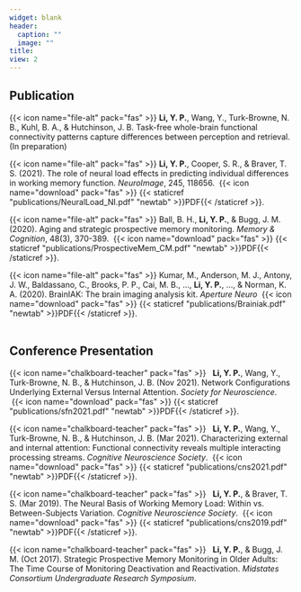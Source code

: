 ```yaml
---
widget: blank
header:
  caption: ""
  image: ""
title: 
view: 2
---
```



## Publication

{{< icon name="file-alt" pack="fas" >}}   __Li, Y. P.__, Wang, Y., Turk-Browne, N. B., Kuhl, B. A., & Hutchinson, J. B. Task-free whole-brain functional connectivity patterns capture differences between perception and retrieval. (In preparation)

{{< icon name="file-alt" pack="fas" >}}   __Li, Y. P.__, Cooper, S. R., & Braver, T. S. (2021). The role of neural load effects in predicting individual differences in working memory function. *NeuroImage*, 245, 118656. &nbsp;{{< icon name="download" pack="fas" >}} {{< staticref "publications/NeuralLoad_NI.pdf" "newtab" >}}PDF{{< /staticref >}}. 

{{< icon name="file-alt" pack="fas" >}}   Ball, B. H., __Li, Y. P.__, & Bugg, J. M. (2020). Aging and strategic prospective memory monitoring. *Memory & Cognition*, 48(3), 370-389. &nbsp;{{< icon name="download" pack="fas" >}} {{< staticref "publications/ProspectiveMem_CM.pdf" "newtab" >}}PDF{{< /staticref >}}. 

{{< icon name="file-alt" pack="fas" >}}   Kumar, M., Anderson, M. J., Antony, J. W., Baldassano, C., Brooks, P. P., Cai, M. B., ..., __Li, Y. P.__, ..., & Norman, K. A. (2020). BrainIAK: The brain imaging analysis kit. *Aperture Neuro* &nbsp;{{< icon name="download" pack="fas" >}} {{< staticref "publications/Brainiak.pdf" "newtab" >}}PDF{{< /staticref >}}. 
<br/><br/>

## Conference Presentation

{{< icon name="chalkboard-teacher" pack="fas" >}}  &nbsp; __Li, Y. P.__, Wang, Y., Turk-Browne, N. B., & Hutchinson, J. B. (Nov 2021). Network Configurations Underlying External Versus Internal Attention. *Society for Neuroscience*. &nbsp;{{< icon name="download" pack="fas" >}} {{< staticref "publications/sfn2021.pdf" "newtab" >}}PDF{{< /staticref >}}.

{{< icon name="chalkboard-teacher" pack="fas" >}}  &nbsp; __Li, Y. P.__, Wang, Y., Turk-Browne, N. B., & Hutchinson, J. B. (Mar 2021). Characterizing external and internal attention: Functional connectivity reveals multiple interacting processing streams. *Cognitive Neuroscience Society*. &nbsp;{{< icon name="download" pack="fas" >}} {{< staticref "publications/cns2021.pdf" "newtab" >}}PDF{{< /staticref >}}.

{{< icon name="chalkboard-teacher" pack="fas" >}}  &nbsp; __Li, Y. P.__, & Braver, T. S. (Mar 2019). The Neural Basis of Working Memory Load: Within vs. Between-Subjects Variation. *Cognitive Neuroscience Society*. &nbsp;{{< icon name="download" pack="fas" >}} {{< staticref "publications/cns2019.pdf" "newtab" >}}PDF{{< /staticref >}}.

{{< icon name="chalkboard-teacher" pack="fas" >}}  &nbsp; __Li, Y. P.__, & Bugg, J. M. (Oct 2017). Strategic Prospective Memory Monitoring in Older Adults: The Time Course of Monitoring Deactivation and Reactivation. *Midstates Consortium Undergraduate Research Symposium*.



